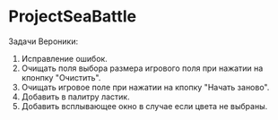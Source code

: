 # ProjectSeaBattle

Задачи Вероники:  
1. Исправление ошибок.  
2. Очищать поля выбора размера игрового поля при нажатии на кпонпку "Очистить".  
3. Очищать игровое поле при нажатии на кпопку "Начать заново".  
4. Добавить в палитру ластик.   
5. Добавить всплывающее окно в случае если цвета не выбраны.
